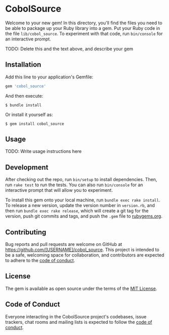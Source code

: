 # CobolSource

Welcome to your new gem! In this directory, you'll find the files you need to be able to package up your Ruby library into a gem. Put your Ruby code in the file `lib/cobol_source`. To experiment with that code, run `bin/console` for an interactive prompt.

TODO: Delete this and the text above, and describe your gem

## Installation

Add this line to your application's Gemfile:

```ruby
gem 'cobol_source'
```

And then execute:

    $ bundle install

Or install it yourself as:

    $ gem install cobol_source

## Usage

TODO: Write usage instructions here

## Development

After checking out the repo, run `bin/setup` to install dependencies. Then, run `rake test` to run the tests. You can also run `bin/console` for an interactive prompt that will allow you to experiment.

To install this gem onto your local machine, run `bundle exec rake install`. To release a new version, update the version number in `version.rb`, and then run `bundle exec rake release`, which will create a git tag for the version, push git commits and tags, and push the `.gem` file to [rubygems.org](https://rubygems.org).

## Contributing

Bug reports and pull requests are welcome on GitHub at https://github.com/[USERNAME]/cobol_source. This project is intended to be a safe, welcoming space for collaboration, and contributors are expected to adhere to the [code of conduct](https://github.com/[USERNAME]/cobol_source/blob/master/CODE_OF_CONDUCT.md).


## License

The gem is available as open source under the terms of the [MIT License](https://opensource.org/licenses/MIT).

## Code of Conduct

Everyone interacting in the CobolSource project's codebases, issue trackers, chat rooms and mailing lists is expected to follow the [code of conduct](https://github.com/[USERNAME]/cobol_source/blob/master/CODE_OF_CONDUCT.md).
